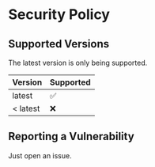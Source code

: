 # Security Policy

## Supported Versions

The latest version is only being supported.

| Version | Supported          |
| ------- | ------------------ |
| latest  | :white_check_mark: |
| < latest   | :x:                |


## Reporting a Vulnerability

Just open an issue.

